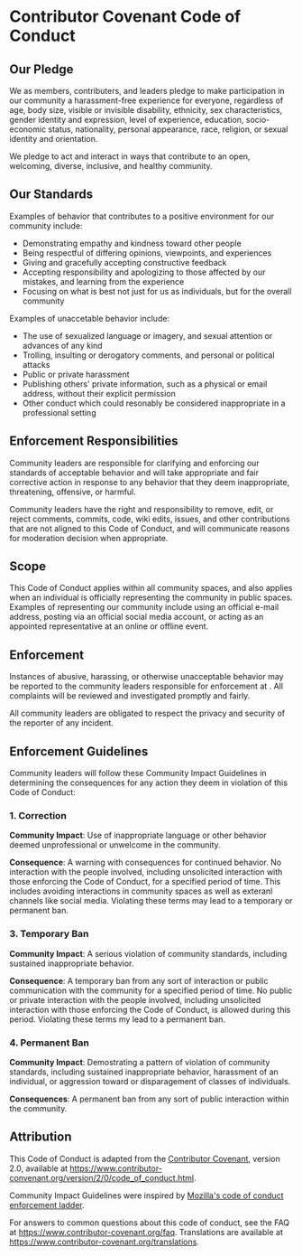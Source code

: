 # Contributor Covenant Code of Conduct

## Our Pledge 

We as members, contributers, and leaders pledge to make participation in our community a harassment-free experience for everyone, regardless of age, body size, visible or invisible disability, ethnicity, sex characteristics, gender identity and expression, level of experience, education, socio-economic status, nationality, personal appearance, race, religion, or sexual identity and orientation.

We pledge to act and interact in ways that contribute to an open, welcoming, diverse, inclusive, and healthy community. 

## Our Standards

Examples of behavior that contributes to a positive environment for our community include: 

* Demonstrating empathy and kindness toward other people 
* Being respectful of differing opinions, viewpoints, and experiences 
* Giving and gracefully accepting constructive feedback
* Accepting responsibility and apologizing to those affected by our mistakes, and learning from the experience
* Focusing on what is best not just for us as individuals, but for the overall community

Examples of unaccetable behavior include:

* The use of sexualized language or imagery, and sexual attention or advances of any kind
* Trolling, insulting or derogatory comments, and personal or political attacks
* Public or private harassment
* Publishing others' private information, such as a physical or email address, without their explicit permission
* Other conduct which could resonably be considered inappropriate in a professional setting

## Enforcement Responsibilities

Community leaders are responsible for clarifying and enforcing our standards of acceptable behavior and will take appropriate and fair corrective action in response to any behavior that they deem inappropriate, threatening, offensive, or harmful. 

Community leaders have the right and responsibility to remove, edit, or reject comments, commits, code, wiki edits, issues, and other contributions that are not aligned to this Code of Conduct, and will communicate reasons for moderation decision when appropriate. 

## Scope

This Code of Conduct applies within all community spaces, and also applies when an individual is officially representing the community in public spaces. Examples of representing our community include using an official e-mail address, posting via an official social media account, or acting as an appointed representative at an online or offline event. 

## Enforcement

Instances of abusive, harassing, or otherwise unacceptable behavior may be reported to the community leaders responsible for enforcement at <email address>. All complaints will be reviewed and investigated promptly and fairly. 

All community leaders are obligated to respect the privacy and security of the reporter of any incident. 

## Enforcement Guidelines

Community leaders will follow these Community Impact Guidelines in determining the consequences for any action they deem in violation of this Code of Conduct:

### 1. Correction

**Community Impact**: Use of inappropriate language or other behavior deemed unprofessional or unwelcome in the community. 

**Consequence**: A warning with consequences for continued behavior. No interaction with the people involved, including unsolicited interaction with those enforcing the Code of Conduct, for a specified period of time. This includes avoiding interactions in community spaces as well as exteranl channels like social media. Violating these terms may lead to a temporary or permanent ban. 

### 3. Temporary Ban

**Community Impact**: A serious violation of community standards, including sustained inappropriate behavior. 

**Consequence**: A temporary ban from any sort of interaction or public communication with the community for a specified period of time. No public or private interaction with the people involved, including unsolicited interaction with those enforcing the Code of Conduct, is allowed during this period. Violating these terms my lead to a permanent ban. 

### 4. Permanent Ban

**Community Impact**: Demostrating a pattern of violation of community standards, including sustained inappropriate behavior, harassment of an individual, or aggression toward or disparagement of classes of individuals. 

**Consequences**: A permanent ban from any sort of public interaction within the community. 

## Attribution

This Code of Conduct is adapted from the [Contributor Covenant][homepage], version 2.0, available at https://www.contributor-convenant.org/version/2/0/code_of_conduct.html.

Community Impact Guidelines were inspired by [Mozilla's code of conduct enforcement ladder](https://github.com/mozilla/diversity).

[homepage]: https://www.contributor-covenant.org

For answers to common questions about this code of conduct, see the FAQ at https://www.contributor-covenant.org/faq. Translations are available at https://www.contributor-covenant.org/translations. 


